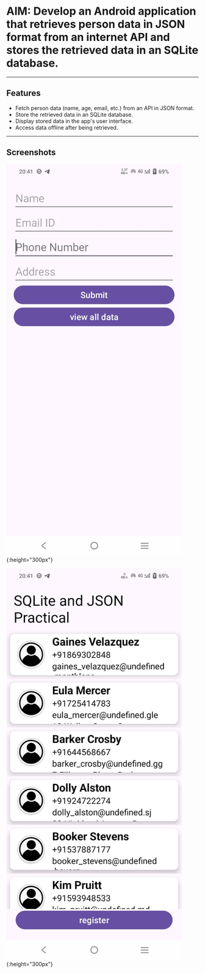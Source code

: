 # AIM: Develop an Android application that retrieves person data in JSON format from an internet API and stores the retrieved data in an SQLite database.

---

## Features

- Fetch person data (name, age, email, etc.) from an API in JSON format.
- Store the retrieved data in an SQLite database.
- Display stored data in the app's user interface.
- Access data offline after being retrieved.

---

## Screenshots
![Main Screen](https://github.com/DivyaNareshkumarPatel/MAD_Practical7/blob/master/1.jpeg){:height="300px"}

![Data Storage Screen](https://github.com/DivyaNareshkumarPatel/MAD_Practical7/blob/master/2.jpeg){:height="300px"}

